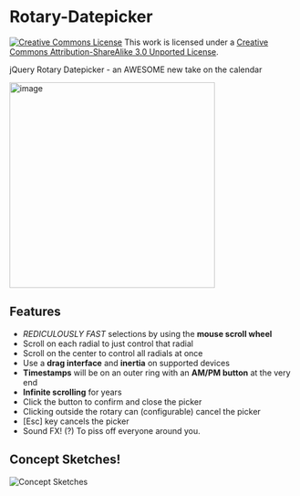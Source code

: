 Rotary-Datepicker
=================
<a rel="license" href="http://creativecommons.org/licenses/by-sa/3.0/"><img alt="Creative Commons License" src="http://i.creativecommons.org/l/by-sa/3.0/80x15.png" /></a> This work is licensed under a <a rel="license" href="http://creativecommons.org/licenses/by-sa/3.0/">Creative Commons Attribution-ShareAlike 3.0 Unported License</a>.

jQuery Rotary Datepicker - an AWESOME new take on the calendar

<img width="360" alt="image" src="https://github.com/user-attachments/assets/a545903e-fbe1-4429-a126-47ac6cca16ed">

## Features

* _REDICULOUSLY FAST_ selections by using the **mouse scroll wheel**
 * Scroll on each radial to just control that radial
 * Scroll on the center to control all radials at once
* Use a **drag interface** and **inertia** on supported devices
* **Timestamps** will be on an outer ring with an **AM/PM button** at the very end
* **Infinite scrolling** for years
* Click the button to confirm and close the picker
* Clicking outside the rotary can (configurable) cancel the picker
* [Esc] key cancels the picker
* Sound FX! (?) To piss off everyone around you.

## Concept Sketches!

![Concept Sketches](http://cloud.github.com/downloads/ProLoser/Rotary-Datepicker/Rotary-Picker.png)
